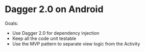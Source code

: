 # Dagger 2.0 on Android

Goals:
- Use Dagger 2.0 for dependency injection
- Keep all the code unit testable
- Use the MVP pattern to separate view logic from the Activity

